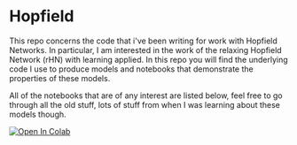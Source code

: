 # Hopfield

This repo concerns the code that i've been writing for work with Hopfield Networks. In particular, I am interested in the work of the relaxing Hopfield Network (rHN) with learning applied. In this repo you will find the underlying code I use to produce models and notebooks that demonstrate the properties of these models.

All of the notebooks that are of any interest are listed below, feel free to go through all the old stuff, lots of stuff from when I was learning about these models though.

[![Open In Colab](https://colab.research.google.com/assets/colab-badge.svg)](https://colab.research.google.com/github/jackjameswillis/Hopfield/blob/main/discrete-async-rHN.ipynb#scrollTo=ce68c3c5-8dbd-49b6-aeda-e44256477510)
